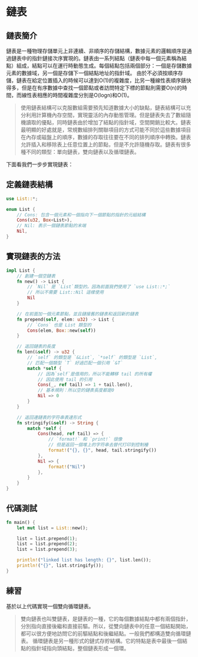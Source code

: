 # 鏈表

## 鏈表簡介
鏈表是一種物理存儲單元上非連續、非順序的存儲結構，數據元素的邏輯順序是通過鏈表中的指針鏈接次序實現的。鏈表由一系列結點（鏈表中每一個元素稱為結點）組成，結點可以在運行時動態生成。每個結點包括兩個部分：一個是存儲數據元素的數據域，另一個是存儲下一個結點地址的指針域。 由於不必須按順序存儲，鏈表在給定位置插入的時候可以達到O(1)的複雜度，比另一種線性表順序錶快得多，但是在有序數據中查找一個節點或者訪問特定下標的節點則需要O(n)的時間，而線性表相應的時間複雜度分別是O(logn)和O(1)。

>使用鏈表結構可以克服數組需要預先知道數據大小的缺點，鏈表結構可以充分利用計算機內存空間，實現靈活的內存動態管理。但是鏈表失去了數組隨機讀取的優點，同時鏈表由於增加了結點的指針域，空間開銷比較大。鏈表最明顯的好處就是，常規數組排列關聯項目的方式可能不同於這些數據項目在內存或磁盤上的順序，數據的存取往往要在不同的排列順序中轉換。鏈表允許插入和移除表上任意位置上的節點，但是不允許隨機存取。鏈表有很多種不同的類型：單向鏈表，雙向鏈表以及循環鏈表。

下面看我們一步步實現鏈表：

## 定義鏈表結構

```rust
use List::*;

enum List {
    // Cons: 包含一個元素和一個指向下一個節點的指針的元組結構
    Cons(u32, Box<List>),
    // Nil: 表示一個鏈表節點的末端
    Nil,
}
```

## 實現鏈表的方法

```rust
impl List {
    // 創建一個空鏈表
    fn new() -> List {
        // `Nil` 是 `List`類型的。因為前面我們使用了 `use List::*;`
        // 所以不需要 List::Nil 這樣使用
        Nil
    }

    // 在前面加一個元素節點，並且鏈接舊的鏈表和返回新的鏈表
    fn prepend(self, elem: u32) -> List {
        // `Cons` 也是 List 類型的
        Cons(elem, Box::new(self))
    }

    // 返回鏈表的長度
    fn len(&self) -> u32 {
        // `self` 的類型是 `&List`, `*self` 的類型是 `List`,
        // 匹配一個類型 `T` 好過匹配一個引用 `&T`
        match *self {
            // 因為`self`是借用的，所以不能轉移 tail 的所有權
            // 因此使用 tail 的引用
            Cons(_, ref tail) => 1 + tail.len(),
            // 基本規則：所以空的鏈表長度都是0
            Nil => 0
        }
    }

    // 返回連鏈表的字符串表達形式
    fn stringify(&self) -> String {
        match *self {
            Cons(head, ref tail) => {
                // `format!` 和 `print!` 很像
                // 但是返回一個堆上的字符串去替代打印到控制檯
                format!("{}, {}", head, tail.stringify())
            },
            Nil => {
                format!("Nil")
            },
        }
    }
}
```

## 代碼測試

```rust
fn main() {
    let mut list = List::new();

    list = list.prepend(1);
    list = list.prepend(2);
    list = list.prepend(3);

    println!("linked list has length: {}", list.len());
    println!("{}", list.stringify());
}
```

## 練習

基於以上代碼實現一個雙向循環鏈表。

>雙向鏈表也叫雙鏈表，是鏈表的一種，它的每個數據結點中都有兩個指針，分別指向直接後繼和直接前驅。所以，從雙向鏈表中的任意一個結點開始，都可以很方便地訪問它的前驅結點和後繼結點。一般我們都構造雙向循環鏈表。
>循環鏈表是另一種形式的鏈式存貯結構。它的特點是表中最後一個結點的指針域指向頭結點，整個鏈表形成一個環。
